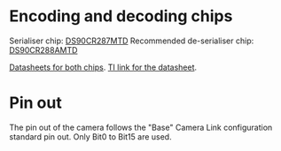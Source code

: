 # Encoding and decoding chips

Serialiser chip: [DS90CR287MTD](http://www.digikey.com/product-detail/en/DS90CR287MTD%2FNOPB/DS90CR287MTD%2FNOPB-ND/363518)
Recommended de-serialiser chip: [DS90CR288AMTD](http://www.digikey.com/product-detail/en/DS90CR288AMTD/DS90CR288AMTD-ND/3701196)

[Datasheets for both chips](ds90cr287.pdf). [TI link for the datasheet](http://www.ti.com/lit/ds/symlink/ds90cr287.pdf).

# Pin out

The pin out of the camera follows the  "Base" Camera Link configuration standard pin out. Only Bit0 to Bit15 are used.
